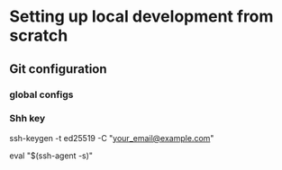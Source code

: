 # Setting up local development from scratch


## Git configuration

### global configs

### Shh key


ssh-keygen -t ed25519 -C "your_email@example.com"

eval "$(ssh-agent -s)"